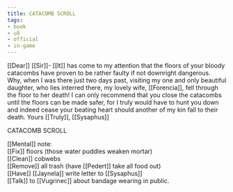 ```yaml
---
title: CATACOMB SCROLL
tags:
- book
- u8
- official
- in-game
---
```


  
[[Dear]] [[Sir]]- [[It]] has come to my attention that the floors of your bloody catacombs have proven to be rather faulty if not downright dangerous. Why, when I was there just two days past, visiting my one and only beautiful daughter, who lies interred there, my lovely wife, [[Forencia]], fell through the floor to her death! I can only recommend that you close the catacombs until the floors can be made safer, for I truly would have to hunt you down and indeed cease your beating heart should another of my kin fall to their death. Yours [[Truly]], [[Sysaphus]]

CATACOMB SCROLL  
  
[[Mental]] note:  
[[Fix]] floors (those water puddles weaken mortar)  
[[Clean]] cobwebs  
[[Remove]] all trash (have [[Pedert]] take all food out)  
[[Have]] [[Jaynela]] write letter to [[Sysaphus]]  
[[Talk]] to [[Vugrinec]] about bandage wearing in public.  